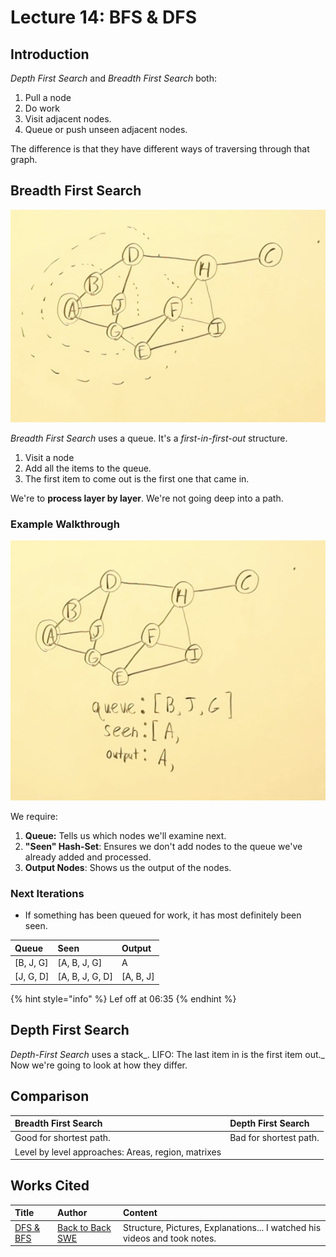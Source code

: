 # Lecture 14: BFS & DFS

## Introduction

_Depth First Search_ and _Breadth First Search_ both:

1. Pull a node
2. Do work
3. Visit adjacent nodes.
4. Queue or push unseen adjacent nodes. 

The difference is that they have different ways of traversing through that graph.

## Breadth First Search

![](../../.gitbook/assets/image%20%2886%29.png)

_Breadth First Search_ uses a queue. It's a _first-in-first-out_ structure. 

1. Visit a node
2. Add all the items to the queue. 
3. The first item to come out is the first one that came in.

We're to **process layer by layer**. We're not going deep into a path.

### Example Walkthrough

![](../../.gitbook/assets/image%20%2885%29.png)

We require:

1. **Queue:** Tells us which nodes we'll examine next.
2. **"Seen" Hash-Set**: Ensures we don't add nodes to the queue we've already added and processed.
3. **Output Nodes**: Shows us the output of the nodes.

### Next Iterations

* If something has been queued for work, it has most definitely been seen.

| Queue | Seen | Output |
| :--- | :--- | :--- |
| \[B, J, G\] | \[A, B, J, G\] | A |
| \[J, G, D\] | \[A, B, J, G, D\] | \[A, B, J\] |

{% hint style="info" %}
Lef off at 06:35
{% endhint %}

## Depth First Search

_Depth-First Search_ uses a stack_. LIFO: The last item in is the first item out._ Now we're going to look at how they differ.

## Comparison

| Breadth First Search | Depth First Search |
| :--- | :--- |
| Good for shortest path. | Bad for shortest path. |
| Level by level approaches: Areas, region, matrixes |  |

## Works Cited

| Title | Author | Content |
| :--- | :--- | :--- |
| [DFS & BFS](https://backtobackswe.com/platform/content/depth-first-search-and-breadth-first-search) | [Back to Back SWE](https://backtobackswe.com/platform/content/depth-first-search-and-breadth-first-search) | Structure, Pictures, Explanations... I watched his videos and took notes. |

